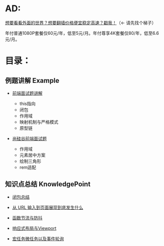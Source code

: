 # AD:
[想要看看外面的世界？想要翻墙价格便宜稳定高速？戳我！](http://cp.dawangidc.com/aff.php?aff=753)（← 请先找个梯子）

年付普通1080P套餐仅60元/年，低至5元/月。年付尊享4K套餐仅80/年，低至6.6元/月。

# 目录：

## 例题讲解 Example

- [前端面试题讲解](https://github.com/EsunR/Daily-Study/blob/master/Note/example/%E5%89%8D%E7%AB%AF%E9%9D%A2%E8%AF%95%E9%A2%98%E8%AE%B2%E8%A7%A3.md)
  - this指向
  - 闭包
  - 作用域
  - 映射机制与严格模式
  - 原型链

- [尚硅谷前端面试题](https://github.com/EsunR/Daily-Study/blob/master/Note/example/%E5%B0%9A%E7%A1%85%E8%B0%B7%E5%89%8D%E7%AB%AF%E9%9D%A2%E8%AF%95%E9%A2%98.md)
  - 作用域
  - 元素居中方案
  - 绘制三角形
  - rem适配

## 知识点总结 KnowledgePoint

- [闭包总结](https://github.com/EsunR/Daily-Study/blob/master/Note/KnowledgePoint/%E9%97%AD%E5%8C%85%E6%80%BB%E7%BB%93.md)

- [从 URL 输入到页面展现到底发生什么](https://github.com/EsunR/Daily-Study/blob/master/Note/KnowledgePoint/%E4%BB%8Eurl%E8%BE%93%E5%85%A5%E5%88%B0%E9%A1%B5%E9%9D%A2%E5%B1%95%E7%8E%B0%E7%9A%84%E8%BF%87%E7%A8%8B.md)

- [函数节流与防抖](https://github.com/EsunR/Daily-Study/blob/master/Note/KnowledgePoint/%E5%87%BD%E6%95%B0%E8%8A%82%E6%B5%81%E4%B8%8E%E5%87%BD%E6%95%B0%E9%98%B2%E6%8A%96.md)

- [响应式布局与Viewport](https://github.com/EsunR/Daily-Study/blob/master/Note/KnowledgePoint/%E5%93%8D%E5%BA%94%E5%BC%8F%E5%B8%83%E5%B1%80%E4%B8%8EViewport.md)

- [宏任务微任务以及事件轮询](https://github.com/EsunR/Daily-Study/blob/master/Note/KnowledgePoint/%E5%AE%8F%E4%BB%BB%E5%8A%A1%E5%BE%AE%E4%BB%BB%E5%8A%A1%E4%BB%A5%E5%8F%8A%E4%BA%8B%E4%BB%B6%E8%BD%AE%E8%AF%A2.md)

